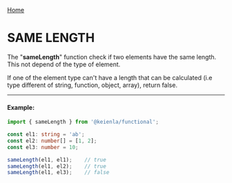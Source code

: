[Home]('./../../../README.md)

# SAME LENGTH

The "**sameLength**" function check if two elements have the same length. This not depend of the type of element.

If one of the element type can't have a length that can be calculated (i.e type different of string, function, object, array), return false.

--------------
#### Example:
``` typescript
import { sameLength } from '@keienla/functional';

const el1: string = 'ab';
const el2: number[] = [1, 2];
const el3: number = 10;

sameLength(el1, el1);    // true
sameLength(el1, el2);    // true
sameLength(el1, el3);    // false
```
